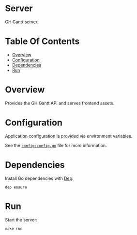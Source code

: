 # Server
GH Gantt server.

# Table Of Contents
- [Overview](#overview)
- [Configuration](#configuration)
- [Dependencies](#dependencies)
- [Run](#run)

# Overview
Provides the GH Gantt API and serves frontend assets.

# Configuration
Application configuration is provided via environment variables.  

See the [`config/config.go`](server/config/config.go) file for more information.

# Dependencies
Install Go dependencies with [Dep](https://golang.github.io/dep/):

```
dep ensure
```

# Run
Start the server:

```
make run
```
